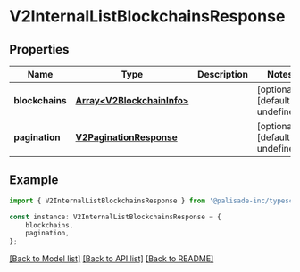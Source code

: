 # V2InternalListBlockchainsResponse


## Properties

Name | Type | Description | Notes
------------ | ------------- | ------------- | -------------
**blockchains** | [**Array&lt;V2BlockchainInfo&gt;**](V2BlockchainInfo.md) |  | [optional] [default to undefined]
**pagination** | [**V2PaginationResponse**](V2PaginationResponse.md) |  | [optional] [default to undefined]

## Example

```typescript
import { V2InternalListBlockchainsResponse } from '@palisade-inc/typescript-sdk';

const instance: V2InternalListBlockchainsResponse = {
    blockchains,
    pagination,
};
```

[[Back to Model list]](../README.md#documentation-for-models) [[Back to API list]](../README.md#documentation-for-api-endpoints) [[Back to README]](../README.md)
